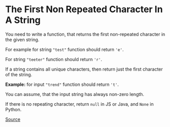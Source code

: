 # The First Non Repeated Character In A String

You need to write a function, that returns the first
non-repeated character in the given string.

For example for string `"test"` function should return `'e'`.

For string `"teeter"` function should return `'r'`.

If a string contains all unique characters, then return just the
first character of the string.

**Example:** for input `"trend"` function should return `'t'`.

You can assume, that the input string has always non-zero length.

If there is no repeating character, return `null` in JS or Java,
and `None` in Python.

[Source](https://www.codewars.com/kata/570f6436b29c708a32000826)